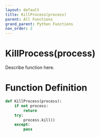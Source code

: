 ```yaml
---
layout: default
title: KillProcess(process)
parent: All Functions
grand_parent: Python Functions
nav_order: 2
---
```


# KillProcess(process)

Describe function here.

# Function Definition

```python
def KillProcess(process):
	if not process:
		return
	try:
		process.kill()
	except:
		pass	
```